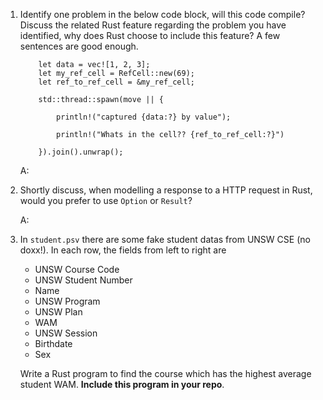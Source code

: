 1.  Identify one problem in the below code block, will this code compile? Discuss the related Rust feature regarding the problem you have identified, why does Rust choose to include this feature? A few sentences are good enough.

    ```
        let data = vec![1, 2, 3];
        let my_ref_cell = RefCell::new(69);
        let ref_to_ref_cell = &my_ref_cell;

        std::thread::spawn(move || {

            println!("captured {data:?} by value");

            println!("Whats in the cell?? {ref_to_ref_cell:?}")

        }).join().unwrap();
    ```

    A:

2.  Shortly discuss, when modelling a response to a HTTP request in Rust, would you prefer to use `Option` or `Result`?

    A:

3.  In `student.psv` there are some fake student datas from UNSW CSE (no doxx!). In each row, the fields from left to right are

    - UNSW Course Code
    - UNSW Student Number
    - Name
    - UNSW Program
    - UNSW Plan
    - WAM
    - UNSW Session
    - Birthdate
    - Sex

    Write a Rust program to find the course which has the highest average student WAM. **Include this program in your repo**.
